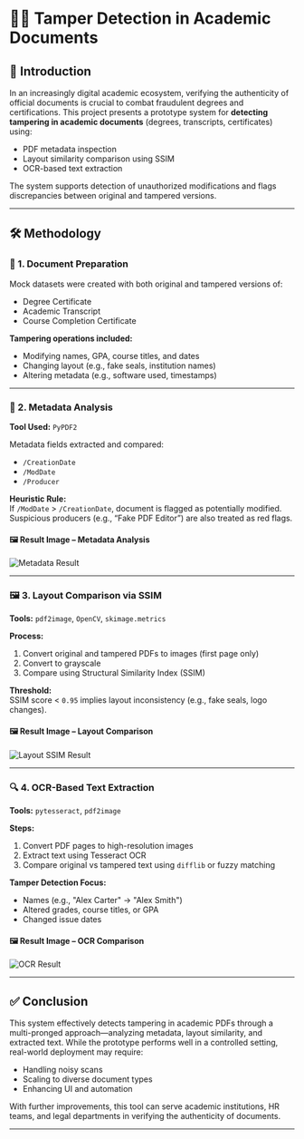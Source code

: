 # 🕵️‍♀️ Tamper Detection in Academic Documents

## 📌 Introduction

In an increasingly digital academic ecosystem, verifying the authenticity of official documents is crucial to combat fraudulent degrees and certifications. This project presents a prototype system for **detecting tampering in academic documents** (degrees, transcripts, certificates) using:

- PDF metadata inspection  
- Layout similarity comparison using SSIM  
- OCR-based text extraction

The system supports detection of unauthorized modifications and flags discrepancies between original and tampered versions.

---

## 🛠️ Methodology

### 📄 1. Document Preparation

Mock datasets were created with both original and tampered versions of:

- Degree Certificate  
- Academic Transcript  
- Course Completion Certificate  

**Tampering operations included:**

- Modifying names, GPA, course titles, and dates  
- Changing layout (e.g., fake seals, institution names)  
- Altering metadata (e.g., software used, timestamps)

---

### 📑 2. Metadata Analysis

**Tool Used:** `PyPDF2`

Metadata fields extracted and compared:
- `/CreationDate`  
- `/ModDate`  
- `/Producer`  

**Heuristic Rule:**  
If `/ModDate` > `/CreationDate`, document is flagged as potentially modified. Suspicious producers (e.g., “Fake PDF Editor”) are also treated as red flags.

#### 🖼️ Result Image – Metadata Analysis

![Metadata Result](results/metadata_result.png)

---

### 🖼️ 3. Layout Comparison via SSIM

**Tools:** `pdf2image`, `OpenCV`, `skimage.metrics`

**Process:**
1. Convert original and tampered PDFs to images (first page only)  
2. Convert to grayscale  
3. Compare using Structural Similarity Index (SSIM)

**Threshold:**  
SSIM score < `0.95` implies layout inconsistency (e.g., fake seals, logo changes).

#### 🖼️ Result Image – Layout Comparison

![Layout SSIM Result](results/layout_ssim_result.png)

---

### 🔍 4. OCR-Based Text Extraction

**Tools:** `pytesseract`, `pdf2image`

**Steps:**
1. Convert PDF pages to high-resolution images  
2. Extract text using Tesseract OCR  
3. Compare original vs tampered text using `difflib` or fuzzy matching  

**Tamper Detection Focus:**
- Names (e.g., "Alex Carter" → "Alex Smith")  
- Altered grades, course titles, or GPA  
- Changed issue dates  

#### 🖼️ Result Image – OCR Comparison

![OCR Result](results/ocr_result.png)

---

## ✅ Conclusion

This system effectively detects tampering in academic PDFs through a multi-pronged approach—analyzing metadata, layout similarity, and extracted text. While the prototype performs well in a controlled setting, real-world deployment may require:

- Handling noisy scans  
- Scaling to diverse document types  
- Enhancing UI and automation  

With further improvements, this tool can serve academic institutions, HR teams, and legal departments in verifying the authenticity of documents.

---

